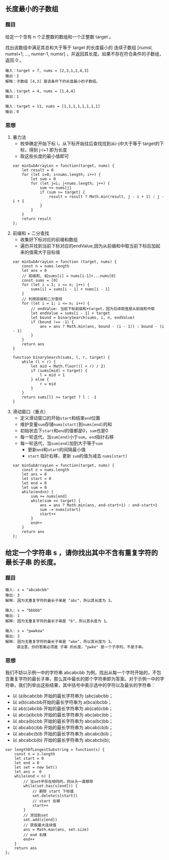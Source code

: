 ## 长度最小的子数组
### 题目
给定一个含有 n 个正整数的数组和一个正整数 target 。

找出该数组中满足其总和大于等于 target 的长度最小的 连续子数组 [numsl, numsl+1, ..., numsr-1, numsr] ，并返回其长度。如果不存在符合条件的子数组，返回 0 。
```
输入：target = 7, nums = [2,3,1,2,4,3]
输出：2
解释：子数组 [4,3] 是该条件下的长度最小的子数组。

输入：target = 4, nums = [1,4,4]
输出：1

输入：target = 11, nums = [1,1,1,1,1,1,1,1]
输出：0
```
### 思想
1. 暴力法
   - 枚举确定开始下标 i，从下标开始往后查找找到从i-j中大于等于 target的下标，得到 j-i+1 即为长度
   - 取这些长度的最小值即可
    ```
    var minSubArrayLen = function(target, nums) {
        let result = 0
        for (let i=0; i<nums.length; i++) {
            let sum = 0
            for (let j=i; j<nums.length; j++) {
                sum += nums[j]
                if (sum >= target) {
                    result = result ? Math.min(result, j - i + 1) : j - i + 1
                }
            }
        }
        return result
    };
    ```
2. 前缀和 + 二分查找
   - 收集好下标对应的前缀和数组
   - 遍历并找到当前下标对应的endValue,因为从前缀和中取当前下标后加起来的值需大于目标值
    ```
    var minSubArrayLen = function (target, nums) {
        const n = nums.length
        let ans = 0
        // 前缀和, 如sums[i] = nums[i-1]+...nums[0]
        const sums = [0]
        for (let i = 1; i <= n; i++) {
            sums[i] = sums[i - 1] + nums[i - 1]
        }
        // 利用前缀和二分查找
        for (let i = 1; i <= n; i++) {
            // endValue: 当前下标前缀和+target，因为后续取值是从前缀和中取
            let endValue = sums[i - 1] + target
            let bound = binarySearch(sums, i, n, endValue)
            if (bound !== -1) {
                ans = ans ? Math.min(ans, bound - (i - 1)) : bound - (i - 1)
            }
        }
        return ans
    }

    function binarySearch(sums, l, r, target) {
        while (l < r) {
            let mid = Math.floor((l + r) / 2)
            if (sums[mid] < target) {
                l = mid + 1
            } else {
                r = mid
            }
        }
        return sums[l] >= target ? l : -1
    }

    ```
3. 滑动窗口（重点）
   - 定义滑动窗口的开始`start`和结束`end`位置
   - 维护变量`sum`存储`nums[start]`到`nums[end]`的和
   - 初始状态下`start`和`end`的值都是0，`sum`也是0
   - 每一轮迭代，当`sum[end]`小于`sum`，`end`指针右移
   - 每一轮迭代，当`sum[end]`加到大于等于`sum`
     - 更新`end`和`start`的间隔最小值
     - `start` 指针右移，更新 `sum`的值为减去 `nums[start]`
    ```
    var minSubArrayLen = function(target, nums) {
        const n = nums.length
        let ans = 0
        let start = 0
        let end = 0
        let sum = 0
        while(end<n) {
            sum += nums[end]
            while(sum >= target) {
                ans = ans ? Math.min(ans, end-start+1) : end-start+1
                sum -= nums[start]
                start++
            }
            end++
        }
        return ans
    };
    ```
## 给定一个字符串 s ，请你找出其中不含有重复字符的 最长子串 的长度。
### 题目
```
输入: s = "abcabcbb"
输出: 3 
解释: 因为无重复字符的最长子串是 "abc"，所以其长度为 3。

输入: s = "bbbbb"
输出: 1
解释: 因为无重复字符的最长子串是 "b"，所以其长度为 1。

输入: s = "pwwkew"
输出: 3
解释: 因为无重复字符的最长子串是 "wke"，所以其长度为 3。
     请注意，你的答案必须是 子串 的长度，"pwke" 是一个子序列，不是子串。
```

### 思想
我们不妨以示例一中的字符串 abcabcbb 为例，找出从每一个字符开始的，不包含重复字符的最长子串，那么其中最长的那个字符串即为答案。对于示例一中的字符串，我们列举出这些结果，其中括号中表示选中的字符以及最长的字符串：
- 以 (a)bcabcbb 开始的最长字符串为 (abc)abcbb；
- 以 a(b)cabcbb开始的最长字符串为 a(bca)bcbb；
- 以 ab(c)abcbb 开始的最长字符串为 ab(cab)cbb；
- 以 abc(a)bcbb 开始的最长字符串为 abc(abc)bb；
- 以 abca(b)cbb 开始的最长字符串为 abca(bc)bb；
- 以 abcab(c)bb 开始的最长字符串为 abcab(cb)b；
- 以 abcabc(b)b 开始的最长字符串为 abcabc(b)b；
- 以 abcabcb(b) 开始的最长字符串为 abcabcb(b);
```
var lengthOfLongestSubstring = function(s) {
    const n = s.length
    let start = 0
    let end = 0
    let set = new Set()
    let ans =  0
    while(end < n) {
        // 当set中存在相同的，则从头一直移除
        while(set.has(s[end])) {
            // 删除 start 下标值
            set.delete(s[start])
            // start 右移
            start++
        }
        // 添加到set
        set.add(s[end])
        // 获取最大连续值
        ans = Math.max(ans, set.size)
        // end 右移
        end++
    }
    return ans
};
```